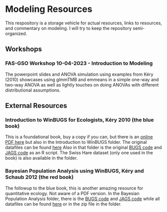 # Modeling Resources
This respository is a storage vehicle for actual resources, links to resources, and commentary on modeling. I will try to keep the repository semi-organized.

## Workshops

### FAS-GSO Workshop 10-04-2023 - Introduction to Modeling
The powerpoint slides and ANOVA simulation using examples from Kéry (2010) showcases using glmmTMB and emmeans in a simple one-way and two-way ANOVA as well as lightly touches on doing ANOVAs with different distributional assumptions.

## External Resources

### Introduction to WinBUGS for Ecologists, Kéry 2010 (the blue book)
This is a foundational book, buy a copy if you can, but there is an [online PDF here](http://www.biometrica.tomsk.ru/lib/kery.pdf) but also in the Introduction to WinBUGS folder. The original datafiles can be found [here](https://www.vogelwarte.ch/modx/de/projekte/publikationen/bpa/complete-code-and-data-files-of-the-book) Also in that folder is the original [BUGS code](https://www.mbr-pwrc.usgs.gov/software/kerybook/) and [JAGS code](https://www.mbr-pwrc.usgs.gov/software/kerybook/Code_Kery2010_with_JAGS.R) as an R script. The Swiss Hare dataset (only one used in the book) is also available in the folder. 

### Bayesian Population Analysis using WinBUGS, Kéry and Schaub 2012 (the red book)
The followup to the blue book, this is another amazing resource for quantitative ecology. Not aware of a PDF version. In the Bayesian Population Analysis folder, there is the [BUGS code](https://www.vogelwarte.ch/modx/downloads/files/publications/BPA/bpa-code.txt) and [JAGS code](https://www.vogelwarte.ch/modx/de/projekte/publikationen/bpa/code-for-running-bpa-using-jags) while all datafiles can be found [here](https://www.vogelwarte.ch/modx/de/projekte/publikationen/bpa/complete-code-and-data-files-of-the-book) or in the zip file in the folder. 
